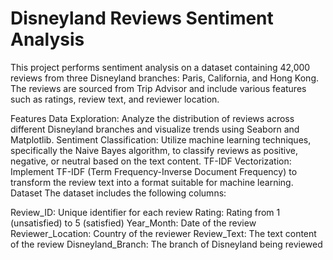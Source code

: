 # Disneyland Reviews Sentiment Analysis

This project performs sentiment analysis on a dataset containing 42,000 reviews from three Disneyland branches: Paris, California, and Hong Kong. The reviews are sourced from Trip Advisor and include various features such as ratings, review text, and reviewer location.

Features
Data Exploration: Analyze the distribution of reviews across different Disneyland branches and visualize trends using Seaborn and Matplotlib.
Sentiment Classification: Utilize machine learning techniques, specifically the Naive Bayes algorithm, to classify reviews as positive, negative, or neutral based on the text content.
TF-IDF Vectorization: Implement TF-IDF (Term Frequency-Inverse Document Frequency) to transform the review text into a format suitable for machine learning.
Dataset
The dataset includes the following columns:

Review_ID: Unique identifier for each review
Rating: Rating from 1 (unsatisfied) to 5 (satisfied)
Year_Month: Date of the review
Reviewer_Location: Country of the reviewer
Review_Text: The text content of the review
Disneyland_Branch: The branch of Disneyland being reviewed
